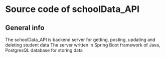 Source code of schoolData_API
=============================

## General info
The schoolData_API is backend server for getting, posting, updating and deleting student data
The server written in Spring Boot framework of Java, PostgresQL database for storing data
